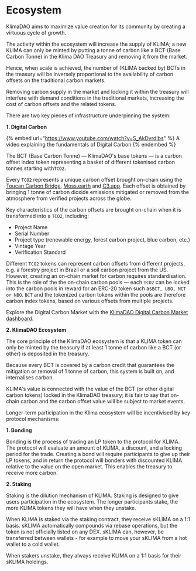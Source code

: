 # Ecosystem

KlimaDAO aims to maximize value creation for its community by creating a virtuous cycle of growth.&#x20;

The activity within the ecosystem will increase the supply of KLIMA; a new KLIMA can only be minted by putting a tonne of carbon like a BCT (Base Carbon Tonne) in the Klima DAO Treasury and removing it from the market.&#x20;

Hence, when scale is achieved, the number of (KLIMA backed by) BCTs in the treasury will be inversely proportional to the availability of carbon offsets on the traditional carbon markets.&#x20;

Removing carbon supply in the market and locking it within the treasury will interfere with demand conditions in the traditional markets, increasing the cost of carbon offsets and the related tokens.&#x20;

There are two key pieces of infrastructure underpinning the system:

**1. Digital Carbon**

{% embed url="https://www.youtube.com/watch?v=S_AkDvrdIbs" %}
A video explaining the fundamentals of Digital Carbon
{% endembed %}

The BCT (Base Carbon Tonne) — KlimaDAO's base tokens — is a carbon offset index token representing a basket of different tokenised carbon tonnes starting with`TCO2`.

Every `TCO2` represents a unique carbon offset brought on-chain using the [Toucan Carbon Bridge](https://docs.toucan.earth/protocol/modules/carbon-bridge), [Moss.earth](https://moss.earth/) and [C3.app](https://www.c3.app/). Each offset is obtained by bringing 1 tonne of carbon dioxide emissions mitigated or removed from the atmosphere from verified projects across the globe.&#x20;

Key characteristics of the carbon offsets are brought on-chain when it is transformed into a `TCO2`, including:

* Project Name
* Serial Number
* Project type (renewable energy, forest carbon project, blue carbon, etc.)
* Vintage Year
* Verification Standard

Different `TCO2` tokens can represent carbon offsets from different projects, e.g. a forestry project in Brazil or a soil carbon project from the US. However, creating an on-chain market for carbon requires standardisation. This is the role of the the on-chain carbon pools — each `TCO2` can be locked into the carbon pools in reward for an ERC-20 token such as`BCT, UBO, NCT or NBO`. `BCT` and the tokenized carbon tokens within the pools are therefore carbon index tokens, based on various offsets from multiple projects.

Explore the Digital Carbon Market with the [KlimaDAO Digital Carbon Market dashboard](https://carbon.klimadao.finance/).

**2. KlimaDAO Ecosystem**

The core principle of the KlimaDAO ecosystem is that a KLIMA token can only be minted by the treasury if at least 1 tonne of carbon like a BCT (or other) is deposited in the treasury.

Because every BCT is covered by a carbon credit that guarantees the mitigation or removal of 1 tonne of carbon, this system is built on, and internalises carbon.&#x20;

KLIMA's value is connected with the value of the BCT (or other digital carbon tokens) locked in the KlimaDAO treasury; it is fair to say that on-chain carbon and the carbon offset value will be subject to market events.&#x20;

Longer-term participation in the Klima ecosystem will be incentivised by key protocol mechanisms:&#x20;

**1. Bonding**

Bonding is the process of trading an LP token to the protocol for KLIMA. The protocol will evaluate an amount of KLIMA, a discount, and a locking period for the trade. Creating a bond will require participants to give up their LP tokens, and in return the protocol will bonders with discounted KLIMA relative to the value on the open market. This enables the treasury to receive more carbon.&#x20;

**2. Staking**

Staking is the dilution mechanism of KLIMA. Staking is designed to give users participation in the ecosystem.  The longer participants stake, the more KLIMA tokens they will have when they unstake. &#x20;

When KLIMA is staked via the staking contract, they receive sKLIMA on a 1:1 basis. sKLIMA automatically compounds via rebase operations, but the token is not officially listed on any DEX. sKLIMA can, however, be transferred between wallets - for example to move your sKLIMA from a hot wallet to a cold wallet.&#x20;

When stakers unstake, they always receive KLIMA on a 1:1 basis for their sKLIMA holdings.&#x20;
